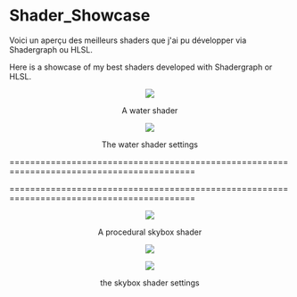 # Shader_Showcase

Voici un aperçu des meilleurs shaders que j'ai pu développer via Shadergraph ou HLSL.

Here is a showcase of my best shaders developed with Shadergraph or HLSL.

<p align="center">
  <img src="https://user-images.githubusercontent.com/36695417/194731470-b4e6f93f-69db-4304-a303-19e362f26d81.gif" />
</p>
<p align="center">A water shader</p>

<p align="center">
  <img src="https://user-images.githubusercontent.com/36695417/200185461-ff1c3725-c570-4f48-bc88-7ce8b3c7a4c1.png" />
</p>
<p align="center">The water shader settings</p>

==========================================================================================

==========================================================================================

<p align="center">
  <img src="https://user-images.githubusercontent.com/36695417/200185478-dbdbf800-504d-4caa-bc2f-320103e9b0f3.gif" />
</p>
<p align="center">A procedural skybox shader</p>

<p align="center">
  <img src="https://user-images.githubusercontent.com/36695417/200185546-de631668-3676-4307-83f2-88972d7f1d4e.png" />
</p>
<p align="center">
  <img src="https://user-images.githubusercontent.com/36695417/200185638-5ab5f9ce-f8b6-404e-8e4d-269f225eb103.png" />
</p>
<p align="center">the skybox shader settings</p>
